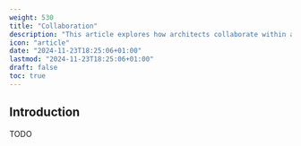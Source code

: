 ```yaml
---
weight: 530
title: "Collaboration"
description: "This article explores how architects collaborate within a team and engage effectively with the rest of the organization"
icon: "article"
date: "2024-11-23T18:25:06+01:00"
lastmod: "2024-11-23T18:25:06+01:00"
draft: false
toc: true
---
```

## Introduction

TODO
